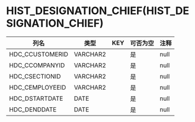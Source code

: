 # HIST_DESIGNATION_CHIEF(HIST_DESIGNATION_CHIEF)
| 列名   | 类型   | KEY  | 可否为空 | 注释   |
| ---- | ---- | ---- | ---- | ---- |
|HDC_CCUSTOMERID|VARCHAR2||是|null|
|HDC_CCOMPANYID|VARCHAR2||是|null|
|HDC_CSECTIONID|VARCHAR2||是|null|
|HDC_CEMPLOYEEID|VARCHAR2||是|null|
|HDC_DSTARTDATE|DATE||是|null|
|HDC_DENDDATE|DATE||是|null|
